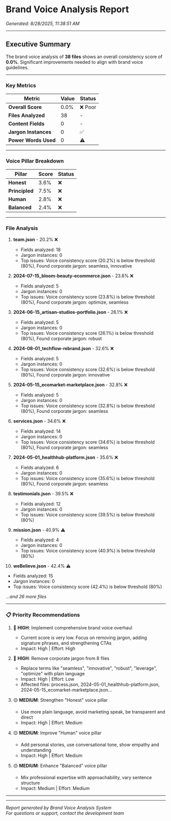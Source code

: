 # Brand Voice Analysis Report
_Generated: 8/28/2025, 11:38:51 AM_

---

## Executive Summary

The brand voice analysis of **38 files** shows an overall consistency score of **0.0%**. Significant improvements needed to align with brand voice guidelines.

---
### Key Metrics

| Metric | Value | Status |
|--------|-------|--------|
| **Overall Score** | 0.0% | ❌ Poor |
| **Files Analyzed** | 38 | - |
| **Content Fields** | 0 | - |
| **Jargon Instances** | 0 | ✅ |
| **Power Words Used** | 0 | ⚠️ |

---
### Voice Pillar Breakdown

| Pillar | Score | Status |
|--------|-------|--------|
| **Honest** | 3.6% | ❌ |
| **Principled** | 7.5% | ❌ |
| **Human** | 2.8% | ❌ |
| **Balanced** | 2.4% | ❌ |


---
### File Analysis

1. **team.json** - 20.2% ❌
   - Fields analyzed: 18
   - Jargon instances: 0
   - Top issues: Voice consistency score (20.2%) is below threshold (80%), Found corporate jargon: seamless, innovative

2. **2024-07-15_bloom-beauty-ecommerce.json** - 23.8% ❌
   - Fields analyzed: 5
   - Jargon instances: 0
   - Top issues: Voice consistency score (23.8%) is below threshold (80%), Found corporate jargon: optimize, seamless

3. **2024-06-15_artisan-studios-portfolio.json** - 26.1% ❌
   - Fields analyzed: 5
   - Jargon instances: 0
   - Top issues: Voice consistency score (26.1%) is below threshold (80%), Found corporate jargon: robust

4. **2024-08-01_techflow-rebrand.json** - 32.6% ❌
   - Fields analyzed: 5
   - Jargon instances: 0
   - Top issues: Voice consistency score (32.6%) is below threshold (80%), Found corporate jargon: innovative

5. **2024-05-15_ecomarket-marketplace.json** - 32.8% ❌
   - Fields analyzed: 5
   - Jargon instances: 0
   - Top issues: Voice consistency score (32.8%) is below threshold (80%), Found corporate jargon: seamless

6. **services.json** - 34.6% ❌
   - Fields analyzed: 14
   - Jargon instances: 0
   - Top issues: Voice consistency score (34.6%) is below threshold (80%), Found corporate jargon: seamless

7. **2024-05-01_healthhub-platform.json** - 35.6% ❌
   - Fields analyzed: 6
   - Jargon instances: 0
   - Top issues: Voice consistency score (35.6%) is below threshold (80%), Found corporate jargon: seamless

8. **testimonials.json** - 39.5% ❌
   - Fields analyzed: 12
   - Jargon instances: 0
   - Top issues: Voice consistency score (39.5%) is below threshold (80%)

9. **mission.json** - 40.9% ⚠️
   - Fields analyzed: 4
   - Jargon instances: 0
   - Top issues: Voice consistency score (40.9%) is below threshold (80%)

10. **weBelieve.json** - 42.4% ⚠️
   - Fields analyzed: 15
   - Jargon instances: 0
   - Top issues: Voice consistency score (42.4%) is below threshold (80%)


_...and 26 more files_


---
### 📋 Priority Recommendations

1. 🔴 **HIGH**: Implement comprehensive brand voice overhaul
   - Current score is very low. Focus on removing jargon, adding signature phrases, and strengthening CTAs
   - Impact: High | Effort: High

2. 🔴 **HIGH**: Remove corporate jargon from 8 files
   - Replace terms like "seamless", "innovative", "robust", "leverage", "optimize" with plain language
   - Impact: High | Effort: Low
   - Affected files: process.json, 2024-05-01_healthhub-platform.json, 2024-05-15_ecomarket-marketplace.json...

3. 🟡 **MEDIUM**: Strengthen "Honest" voice pillar
   - Use more plain language, avoid marketing speak, be transparent and direct
   - Impact: High | Effort: Medium

4. 🟡 **MEDIUM**: Improve "Human" voice pillar
   - Add personal stories, use conversational tone, show empathy and understanding
   - Impact: High | Effort: Medium

5. 🟡 **MEDIUM**: Enhance "Balanced" voice pillar
   - Mix professional expertise with approachability, vary sentence structure
   - Impact: Medium | Effort: Medium



---

---

_Report generated by Brand Voice Analysis System_  
_For questions or support, contact the development team_
